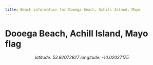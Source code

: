 ```yaml
---
title: Beach information for Dooega Beach, Achill Island, Mayo
---
```

# Dooega Beach, Achill Island, Mayo <span class="material-icons" color="blue">flag</span>

<div align="center"><i>latitude: 53.92072927 longitude: -10.02027175</i></div>